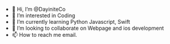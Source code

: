 - 👋 Hi, I’m @DayiniteCo
- 👀 I’m interested in Coding
- 🌱 I’m currently learning Python Javascript, Swift
- 💞️ I’m looking to collaborate on Webpage and ios development
- 📫 How to reach me email.

<!---
DayiniteCo/DayiniteCo is a ✨ special ✨ repository because its `README.md` (this file) appears on your GitHub profile.
You can click the Preview link to take a look at your changes.
--->
